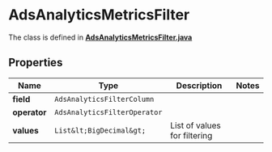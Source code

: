 

# AdsAnalyticsMetricsFilter

The class is defined in **[AdsAnalyticsMetricsFilter.java](../../src/main/java/org/openapitools/model/AdsAnalyticsMetricsFilter.java)**

## Properties

Name | Type | Description | Notes
------------ | ------------- | ------------- | -------------
**field** | `AdsAnalyticsFilterColumn` |  | 
**operator** | `AdsAnalyticsFilterOperator` |  | 
**values** | `List&lt;BigDecimal&gt;` | List of values for filtering | 





